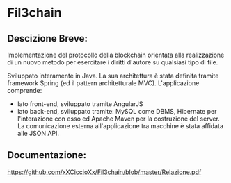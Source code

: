 # Fil3chain

## Descizione Breve:
Implementazione del protocollo della blockchain orientata alla realizzazione di un nuovo metodo per esercitare i diritti d'autore su qualsiasi tipo di file.

Sviluppato interamente in Java. La sua architettura è stata definita tramite framework Spring (ed il pattern architetturale MVC).
L'applicazione comprende:
- lato front-end, sviluppato tramite AngularJS
- lato back-end, sviluppato tramite: MySQL come DBMS, Hibernate per l'interazione con esso ed Apache Maven per la costruzione del server. 
La comunicazione esterna all'applicazione tra macchine è stata affidata alle JSON API. 

## Documentazione:
https://github.com/xXCiccioXx/Fil3chain/blob/master/Relazione.pdf
